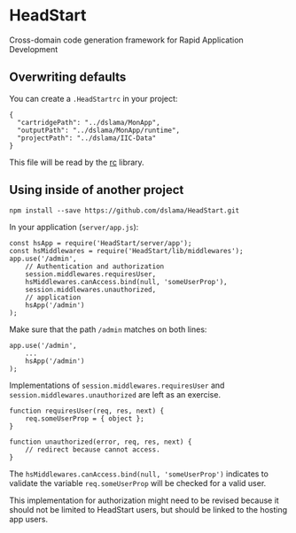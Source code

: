 # HeadStart
Cross-domain code generation framework for Rapid Application Development

## Overwriting defaults

You can create a `.HeadStartrc` in your project:

    {
      "cartridgePath": "../dslama/MonApp",
      "outputPath": "../dslama/MonApp/runtime",
      "projectPath": "../dslama/IIC-Data"
    }

This file will be read by the [rc](https://www.npmjs.com/package/rc) library.


## Using inside of another project

    npm install --save https://github.com/dslama/HeadStart.git

In your application (`server/app.js`):

    const hsApp = require('HeadStart/server/app');
    const hsMiddlewares = require('HeadStart/lib/middlewares');
    app.use('/admin',
        // Authentication and authorization
        session.middlewares.requiresUser,
        hsMiddlewares.canAccess.bind(null, 'someUserProp'),
        session.middlewares.unauthorized,
        // application
        hsApp('/admin')
    );

Make sure that the path `/admin` matches on both lines:

    app.use('/admin',
        ...
        hsApp('/admin')
    );

Implementations of `session.middlewares.requiresUser` and
`session.middlewares.unauthorized` are left as an exercise.

    function requiresUser(req, res, next) {
        req.someUserProp = { object };
    }

    function unauthorized(error, req, res, next) {
        // redirect because cannot access.
    }

The `hsMiddlewares.canAccess.bind(null, 'someUserProp')` indicates to validate
the variable `req.someUserProp` will be checked for a valid user.

This implementation for authorization might need to be revised because it should
not be limited to HeadStart users, but should be linked to the hosting app
users.
